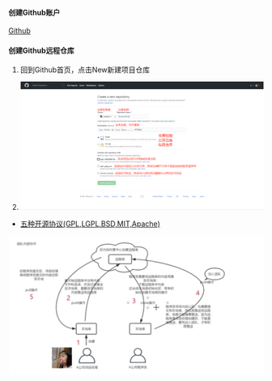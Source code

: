 #### 创建Github账户
[Github](https://github.com)

#### 创建Github远程仓库

1. 回到Github首页，点击New新建项目仓库

2. ![image-20210506095057238](images/5.创建Github远程库/image-20210506095057238.png)

+ [五种开源协议(GPL,LGPL,BSD,MIT,Apache)](https://www.oschina.net/question/54100_9455)

![image-20210506102637694](images/5.创建Github远程库/image-20210506102637694.png)

